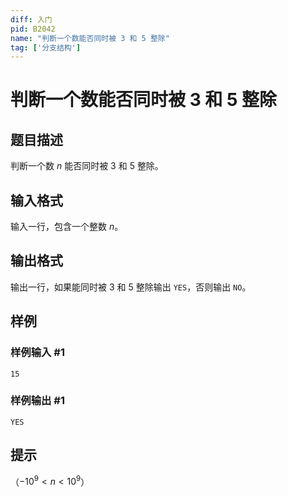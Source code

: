 ```yaml
---
diff: 入门
pid: B2042
name: "判断一个数能否同时被 3 和 5 整除"
tag: ['分支结构']
---
```

# 判断一个数能否同时被 3 和 5 整除
## 题目描述

判断一个数 $n$ 能否同时被 $3$ 和 $5$ 整除。
## 输入格式

输入一行，包含一个整数 $n$。
## 输出格式

输出一行，如果能同时被 $3$ 和 $5$ 整除输出 `YES`，否则输出 `NO`。
## 样例

### 样例输入 #1
```
15
```
### 样例输出 #1
```
YES
```
## 提示

（$-10^9<n<10^9$）
